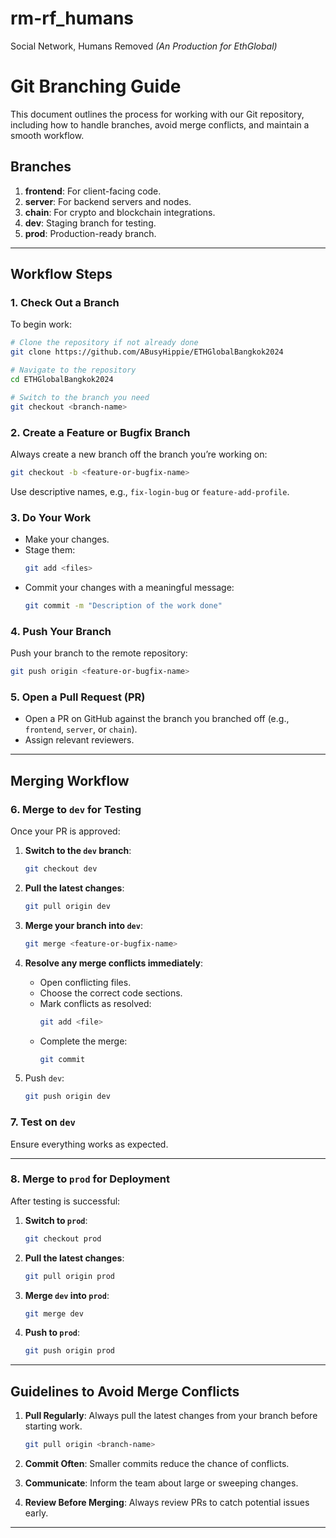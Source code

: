 #  rm-rf_humans
Social Network, Humans Removed *(An Production for EthGlobal)*

# Git Branching Guide

This document outlines the process for working with our Git repository, including how to handle branches, avoid merge conflicts, and maintain a smooth workflow.

## Branches
1. **frontend**: For client-facing code.
2. **server**: For backend servers and nodes.
3. **chain**: For crypto and blockchain integrations.
4. **dev**: Staging branch for testing.
5. **prod**: Production-ready branch.

---

## Workflow Steps

### 1. Check Out a Branch
To begin work:
```bash
# Clone the repository if not already done
git clone https://github.com/ABusyHippie/ETHGlobalBangkok2024

# Navigate to the repository
cd ETHGlobalBangkok2024

# Switch to the branch you need
git checkout <branch-name>
```

### 2. Create a Feature or Bugfix Branch
Always create a new branch off the branch you’re working on:
```bash
git checkout -b <feature-or-bugfix-name>
```

Use descriptive names, e.g., `fix-login-bug` or `feature-add-profile`.

### 3. Do Your Work
- Make your changes.
- Stage them:
  ```bash
  git add <files>
  ```
- Commit your changes with a meaningful message:
  ```bash
  git commit -m "Description of the work done"
  ```

### 4. Push Your Branch
Push your branch to the remote repository:
```bash
git push origin <feature-or-bugfix-name>
```

### 5. Open a Pull Request (PR)
- Open a PR on GitHub against the branch you branched off (e.g., `frontend`, `server`, or `chain`).
- Assign relevant reviewers.

---

## Merging Workflow

### 6. Merge to `dev` for Testing
Once your PR is approved:
1. **Switch to the `dev` branch**:
   ```bash
   git checkout dev
   ```

2. **Pull the latest changes**:
   ```bash
   git pull origin dev
   ```

3. **Merge your branch into `dev`**:
   ```bash
   git merge <feature-or-bugfix-name>
   ```

4. **Resolve any merge conflicts immediately**:
   - Open conflicting files.
   - Choose the correct code sections.
   - Mark conflicts as resolved:
     ```bash
     git add <file>
     ```
   - Complete the merge:
     ```bash
     git commit
     ```

5. Push `dev`:
   ```bash
   git push origin dev
   ```

### 7. Test on `dev`
Ensure everything works as expected.

---

### 8. Merge to `prod` for Deployment
After testing is successful:
1. **Switch to `prod`**:
   ```bash
   git checkout prod
   ```

2. **Pull the latest changes**:
   ```bash
   git pull origin prod
   ```

3. **Merge `dev` into `prod`**:
   ```bash
   git merge dev
   ```

4. **Push to `prod`**:
   ```bash
   git push origin prod
   ```

---

## Guidelines to Avoid Merge Conflicts
1. **Pull Regularly**: Always pull the latest changes from your branch before starting work.
   ```bash
   git pull origin <branch-name>
   ```

2. **Commit Often**: Smaller commits reduce the chance of conflicts.
3. **Communicate**: Inform the team about large or sweeping changes.
4. **Review Before Merging**: Always review PRs to catch potential issues early.

---
```

